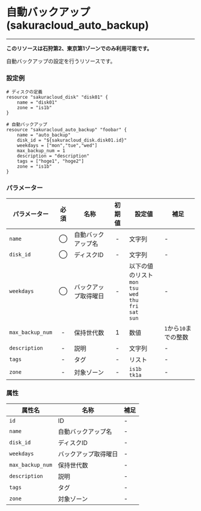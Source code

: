# 自動バックアップ(sakuracloud_auto_backup)

---

**このリソースは石狩第2、東京第1ゾーンでのみ利用可能です。**

自動バックアップの設定を行うリソースです。

### 設定例

```hcl
# ディスクの定義
resource "sakuracloud_disk" "disk01" {
    name = "disk01"
    zone = "is1b"
}

# 自動バックアップ
resource "sakuracloud_auto_backup" "foobar" {
    name = "auto_backup"
    disk_id = "${sakuracloud_disk.disk01.id}"
    weekdays = ["mon","tue","wed"]
    max_backup_num = 1
    description = "description"
    tags = ["hoge1", "hoge2"]
    zone = "is1b"
}
```

### パラメーター

|パラメーター       |必須  |名称                |初期値     |設定値                    |補足                                          |
|-----------------|:---:|--------------------|:--------:|------------------------|----------------------------------------------|
| `name`          | ◯   | 自動バックアップ名   | -        | 文字列                  | - |
| `disk_id`       | ◯   | ディスクID         | - | 文字列 | - |
| `weekdays`      | ◯   | バックアップ取得曜日 | - | 以下の値のリスト<br />`mon`<br />`tsu`<br />`wed`<br />`thu`<br />`fri`<br />`sat`<br />`sun`|- |
| `max_backup_num`| -   | 保持世代数         | 1 | 数値 | `1`から`10`までの整数 |
| `description`   | -   | 説明              | - | 文字列 | - |
| `tags`          | -   | タグ              | - | リスト | - |
| `zone`          | -   | 対象ゾーン          | - | `is1b`<br />`tk1a` | - |

### 属性

|属性名                | 名称                    | 補足                                        |
|---------------------|------------------------|--------------------------------------------|
| `id`                | ID               | -                                          |
| `name`              | 自動バックアップ名               | -                                          |
| `disk_id`           | ディスクID               | -                                          |
| `weekdays`          | バックアップ取得曜日               | -                                          |
| `max_backup_num`    | 保持世代数               | -                                          |
| `description`       | 説明               | -                                          |
| `tags`              | タグ               | -                                          |
| `zone`              | 対象ゾーン               | -                                          |
